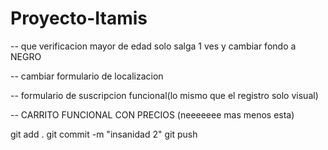 # Proyecto-Itamis

-- que verificacion mayor de edad solo salga 1 ves y cambiar fondo a NEGRO

<!-- -- agregar apartado de ususario para registrarse, ingresar -->
<!-- -- cambiar logo  -->
<!-- -- CAMBIAR DISEÑO (HARDCORE)   -->
<!-- -- COLOR DE LA PAGINA  -->
<!-- -- cambiar los banners del carrusel -->
<!-- -- editar el tamaño del footer -->
<!-- -- editar estilo y animaciones de menu-opciones  -->
-- cambiar formulario de localizacion

-- formulario de suscripcion funcional(lo mismo que el registro solo visual)


-- CARRITO FUNCIONAL CON PRECIOS (neeeeeee mas menos esta)

<!-- --API (RECETAS COCTELES - THECOCKTAILDB.COM) -->

<!-- --API (DATOS PRODUCTOS - FAKEAPI.PLATZI.COM) TA MUY DIFICL ESTA SHIT (ver con el profe) -->


git add .
git commit -m "insanidad 2"
git push